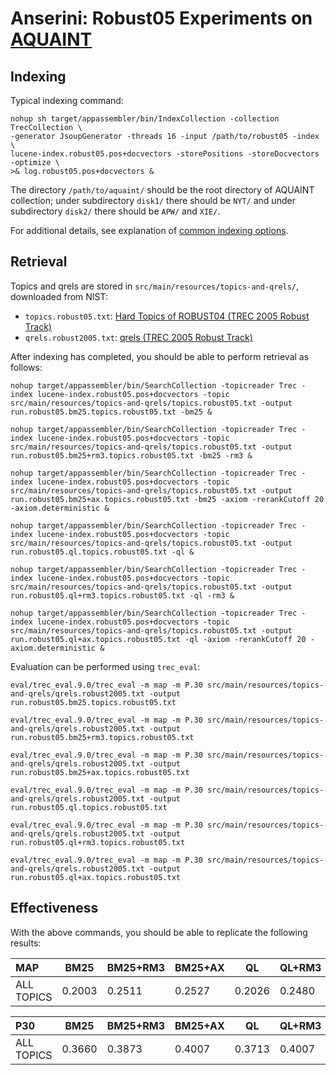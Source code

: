 # Anserini: Robust05 Experiments on [AQUAINT](https://tac.nist.gov//data/data_desc.html#AQUAINT)

## Indexing

Typical indexing command:

```
nohup sh target/appassembler/bin/IndexCollection -collection TrecCollection \
-generator JsoupGenerator -threads 16 -input /path/to/robust05 -index \
lucene-index.robust05.pos+docvectors -storePositions -storeDocvectors -optimize \
>& log.robust05.pos+docvectors &
```

The directory `/path/to/aquaint/` should be the root directory of AQUAINT collection; under subdirectory `disk1/` there should be `NYT/` and under subdirectory `disk2/` there should be `APW/` and `XIE/`.

For additional details, see explanation of [common indexing options](common-indexing-options.md).

## Retrieval

Topics and qrels are stored in `src/main/resources/topics-and-qrels/`, downloaded from NIST:

+ `topics.robust05.txt`: [Hard Topics of ROBUST04 (TREC 2005 Robust Track)](http://trec.nist.gov/data/robust/05/05.50.topics.txt)
+ `qrels.robust2005.txt`: [qrels (TREC 2005 Robust Track)](http://trec.nist.gov/data/robust/05/TREC2005.qrels.txt)

After indexing has completed, you should be able to perform retrieval as follows:

```
nohup target/appassembler/bin/SearchCollection -topicreader Trec -index lucene-index.robust05.pos+docvectors -topic src/main/resources/topics-and-qrels/topics.robust05.txt -output run.robust05.bm25.topics.robust05.txt -bm25 &

nohup target/appassembler/bin/SearchCollection -topicreader Trec -index lucene-index.robust05.pos+docvectors -topic src/main/resources/topics-and-qrels/topics.robust05.txt -output run.robust05.bm25+rm3.topics.robust05.txt -bm25 -rm3 &

nohup target/appassembler/bin/SearchCollection -topicreader Trec -index lucene-index.robust05.pos+docvectors -topic src/main/resources/topics-and-qrels/topics.robust05.txt -output run.robust05.bm25+ax.topics.robust05.txt -bm25 -axiom -rerankCutoff 20 -axiom.deterministic &

nohup target/appassembler/bin/SearchCollection -topicreader Trec -index lucene-index.robust05.pos+docvectors -topic src/main/resources/topics-and-qrels/topics.robust05.txt -output run.robust05.ql.topics.robust05.txt -ql &

nohup target/appassembler/bin/SearchCollection -topicreader Trec -index lucene-index.robust05.pos+docvectors -topic src/main/resources/topics-and-qrels/topics.robust05.txt -output run.robust05.ql+rm3.topics.robust05.txt -ql -rm3 &

nohup target/appassembler/bin/SearchCollection -topicreader Trec -index lucene-index.robust05.pos+docvectors -topic src/main/resources/topics-and-qrels/topics.robust05.txt -output run.robust05.ql+ax.topics.robust05.txt -ql -axiom -rerankCutoff 20 -axiom.deterministic &

```

Evaluation can be performed using `trec_eval`:

```
eval/trec_eval.9.0/trec_eval -m map -m P.30 src/main/resources/topics-and-qrels/qrels.robust2005.txt -output run.robust05.bm25.topics.robust05.txt

eval/trec_eval.9.0/trec_eval -m map -m P.30 src/main/resources/topics-and-qrels/qrels.robust2005.txt -output run.robust05.bm25+rm3.topics.robust05.txt

eval/trec_eval.9.0/trec_eval -m map -m P.30 src/main/resources/topics-and-qrels/qrels.robust2005.txt -output run.robust05.bm25+ax.topics.robust05.txt

eval/trec_eval.9.0/trec_eval -m map -m P.30 src/main/resources/topics-and-qrels/qrels.robust2005.txt -output run.robust05.ql.topics.robust05.txt

eval/trec_eval.9.0/trec_eval -m map -m P.30 src/main/resources/topics-and-qrels/qrels.robust2005.txt -output run.robust05.ql+rm3.topics.robust05.txt

eval/trec_eval.9.0/trec_eval -m map -m P.30 src/main/resources/topics-and-qrels/qrels.robust2005.txt -output run.robust05.ql+ax.topics.robust05.txt

```

## Effectiveness

With the above commands, you should be able to replicate the following results:

MAP                                     | BM25      | BM25+RM3  | BM25+AX   | QL        | QL+RM3    | QL+AX     |
:---------------------------------------|-----------|-----------|-----------|-----------|-----------|-----------|
ALL TOPICS                              | 0.2003    | 0.2511    | 0.2527    | 0.2026    | 0.2480    | 0.2494    |


P30                                     | BM25      | BM25+RM3  | BM25+AX   | QL        | QL+RM3    | QL+AX     |
:---------------------------------------|-----------|-----------|-----------|-----------|-----------|-----------|
ALL TOPICS                              | 0.3660    | 0.3873    | 0.4007    | 0.3713    | 0.4007    | 0.4047    |


